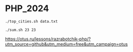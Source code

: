 # PHP_2024

``
./top_cities.sh data.txt
``

``
./sum.sh 23 23
``

https://otus.ru/lessons/razrabotchik-php/?utm_source=github&utm_medium=free&utm_campaign=otus
